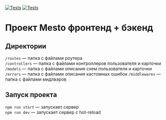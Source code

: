 [![Tests](https://github.com/Kateviwe/express-mesto-gha/actions/workflows/tests-13-sprint.yml/badge.svg)](https://github.com/Kateviwe/express-mesto-gha/actions/workflows/tests-13-sprint.yml) [![Tests](https://github.com/Kateviwe/express-mesto-gha/actions/workflows/tests-14-sprint.yml/badge.svg)](https://github.com/Kateviwe/express-mesto-gha/actions/workflows/tests-14-sprint.yml)
# Проект Mesto фронтенд + бэкенд

## Директории

`/routes` — папка с файлами роутера  
`/controllers` — папка с файлами контроллеров пользователя и карточки   
`/models` — папка с файлами описания схем пользователя и карточки  
`/errors` — папка с файлами описания кастомных ошибок
`/middlewares` — папка с файлами мидлвэров

## Запуск проекта

`npm run start` — запускает сервер   
`npm run dev` — запускает сервер с hot-reload
